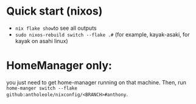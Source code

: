 # Quick start (nixos)
- `nix flake show`to see all outputs
- `sudo nixos-rebuild switch --flake .#` (for example, kayak-asaki, for kayak on asahi linux)

# HomeManager only: 
you just need to get home-manager running on that machine. Then, run `home-manger switch --flake github:antholeole/nixconfig/<BRANCH>#anthony`.
